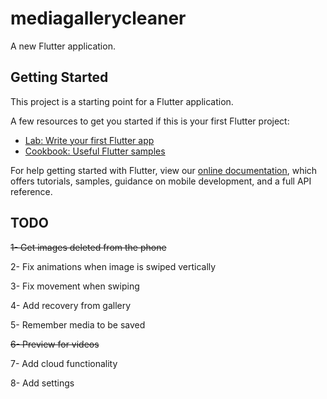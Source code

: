# mediagallerycleaner

A new Flutter application.

## Getting Started

This project is a starting point for a Flutter application.

A few resources to get you started if this is your first Flutter project:

- [Lab: Write your first Flutter app](https://flutter.dev/docs/get-started/codelab)
- [Cookbook: Useful Flutter samples](https://flutter.dev/docs/cookbook)

For help getting started with Flutter, view our
[online documentation](https://flutter.dev/docs), which offers tutorials,
samples, guidance on mobile development, and a full API reference.

## TODO

~~1- Get images deleted from the phone~~

2- Fix animations when image is swiped vertically

3- Fix movement when swiping

4- Add recovery from gallery

5- Remember media to be saved

~~6- Preview for videos~~

7- Add cloud functionality

8- Add settings
